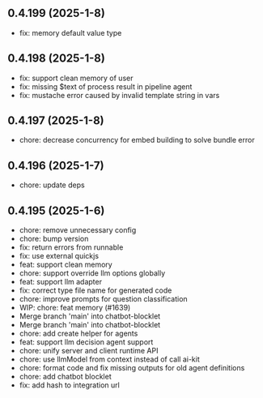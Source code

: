 ## 0.4.199 (2025-1-8)

- fix: memory default value type

## 0.4.198 (2025-1-8)

- fix: support clean memory of user
- fix: missing $text of process result in pipeline agent
- fix: mustache error caused by invalid template string in vars

## 0.4.197 (2025-1-8)

- chore: decrease concurrency for embed building to solve bundle error

## 0.4.196 (2025-1-7)

- chore: update deps

## 0.4.195 (2025-1-6)

- chore: remove unnecessary config
- chore: bump version
- fix: return errors from runnable
- fix: use external quickjs
- feat: support clean memory
- chore: support override llm options globally
- feat: support llm adapter
- fix: correct type file name for generated code
- chore: improve prompts for question classification
- WIP: chore: feat memory (#1639)
- Merge branch 'main' into chatbot-blocklet
- Merge branch 'main' into chatbot-blocklet
- chore: add create helper for agents
- feat: support llm decision agent support
- chore: unify server and client runtime API
- chore: use llmModel from context instead of call ai-kit
- chore: format code and fix missing outputs for old agent definitions
- chore: add chatbot blocklet
- fix: add hash to integration url
